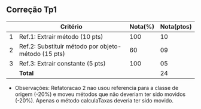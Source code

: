 Correção Tp1
--

|   |Critério                                             |Nota(%) |Nota(ptos)|
|---|-----------------------------------------------------|--------|----------|  
| 1 |Ref.1: Extrair método (10 pts)                       |   100  |    10    |  
| 2 |Ref.2: Substituir método por objeto-método (15 pts)  |   60   |    09    |  
| 3 |Ref.3: Extrair constante (5 pts)                     |   100  |    05    |  
|   |**Total**                                            |        |    24    |  

* Observações:
  Refatoracao 2 nao usou referencia para a classe de origem (-20%) e moveu
métodos que não deveriam ter sido movidos (-20%). Apenas o método calculaTaxas
deveria ter sido movido. 
